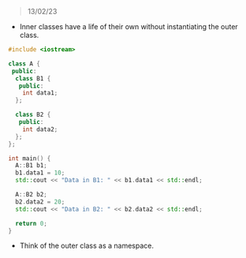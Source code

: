> 13/02/23

- Inner classes have a life of their own without instantiating the outer class.
```cpp
#include <iostream>

class A {
 public:
  class B1 {
   public:
    int data1;
  };

  class B2 {
   public:
    int data2;
  };
};

int main() {
  A::B1 b1;
  b1.data1 = 10;
  std::cout << "Data in B1: " << b1.data1 << std::endl;

  A::B2 b2;
  b2.data2 = 20;
  std::cout << "Data in B2: " << b2.data2 << std::endl;

  return 0;
}
```

- Think of the outer class as a namespace.
